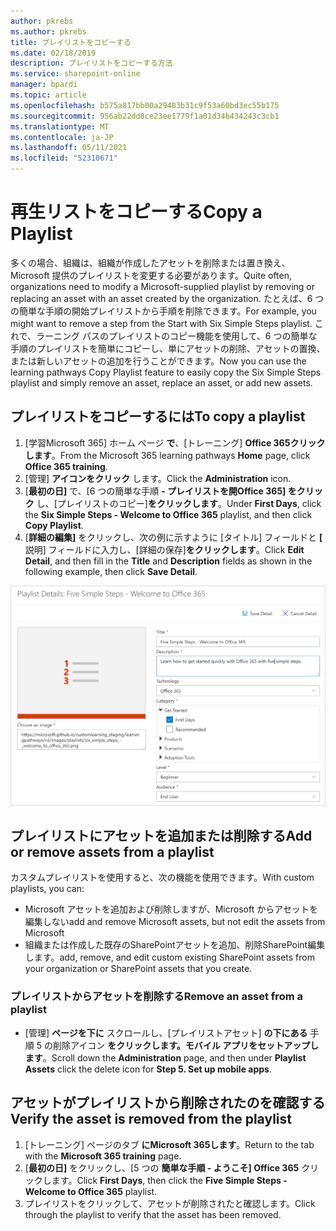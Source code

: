 ```yaml
---
author: pkrebs
ms.author: pkrebs
title: プレイリストをコピーする
ms.date: 02/18/2019
description: プレイリストをコピーする方法
ms.service: sharepoint-online
manager: bpardi
ms.topic: article
ms.openlocfilehash: b575a817bb00a29483b31c9f53a60bd3ec55b175
ms.sourcegitcommit: 956ab22dd8ce23ee1779f1a01d34b434243c3cb1
ms.translationtype: MT
ms.contentlocale: ja-JP
ms.lasthandoff: 05/11/2021
ms.locfileid: "52310671"
---
```

# <a name="copy-a-playlist"></a><span data-ttu-id="6138b-103">再生リストをコピーする</span><span class="sxs-lookup"><span data-stu-id="6138b-103">Copy a Playlist</span></span>
<span data-ttu-id="6138b-104">多くの場合、組織は、組織が作成したアセットを削除または置き換え、Microsoft 提供のプレイリストを変更する必要があります。</span><span class="sxs-lookup"><span data-stu-id="6138b-104">Quite often, organizations need to modify a Microsoft-supplied playlist by removing or replacing an asset with an asset created by the organization.</span></span> <span data-ttu-id="6138b-105">たとえば、6 つの簡単な手順の開始プレイリストから手順を削除できます。</span><span class="sxs-lookup"><span data-stu-id="6138b-105">For example, you might want to remove a step from the Start with Six Simple Steps playlist.</span></span> <span data-ttu-id="6138b-106">これで、ラーニング パスのプレイリストのコピー機能を使用して、6 つの簡単な手順のプレイリストを簡単にコピーし、単にアセットの削除、アセットの置換、または新しいアセットの追加を行うことができます。</span><span class="sxs-lookup"><span data-stu-id="6138b-106">Now you can use the learning pathways Copy Playlist feature to easily copy the Six Simple Steps playlist and simply remove an asset, replace an asset, or add new assets.</span></span> 

## <a name="to-copy-a-playlist"></a><span data-ttu-id="6138b-107">プレイリストをコピーするには</span><span class="sxs-lookup"><span data-stu-id="6138b-107">To copy a playlist</span></span>

1. <span data-ttu-id="6138b-108">[学習Microsoft 365] ホーム ページ **で**、[トレーニング] **Office 365クリックします**。</span><span class="sxs-lookup"><span data-stu-id="6138b-108">From the Microsoft 365 learning pathways **Home** page, click **Office 365 training**.</span></span>
2. <span data-ttu-id="6138b-109">[管理] **アイコンをクリック** します。</span><span class="sxs-lookup"><span data-stu-id="6138b-109">Click the **Administration** icon.</span></span>
3. <span data-ttu-id="6138b-110">[**最初の日]** で、[6 つの簡単な手順 **- プレイリストを開Office 365] をクリック** し、[プレイリストのコピー]**をクリックします**。</span><span class="sxs-lookup"><span data-stu-id="6138b-110">Under **First Days**, click the **Six Simple Steps - Welcome to Office 365** playlist, and then click **Copy Playlist**.</span></span> 
4. <span data-ttu-id="6138b-111">[**詳細の編集]** をクリックし、次の例に示すように [タイトル] フィールドと **[** 説明] フィールドに入力し、[詳細の保存]**をクリックします**。</span><span class="sxs-lookup"><span data-stu-id="6138b-111">Click **Edit Detail**, and then fill in the **Title** and **Description** fields as shown in the following example, then click **Save Detail**.</span></span>  
 
![cg-copyplaylist5steps.png](media/cg-copyplaylist5steps.png)

## <a name="add-or-remove-assets-from-a-playlist"></a><span data-ttu-id="6138b-113">プレイリストにアセットを追加または削除する</span><span class="sxs-lookup"><span data-stu-id="6138b-113">Add or remove assets from a playlist</span></span>
<span data-ttu-id="6138b-114">カスタムプレイリストを使用すると、次の機能を使用できます。</span><span class="sxs-lookup"><span data-stu-id="6138b-114">With custom playlists, you can:</span></span>
- <span data-ttu-id="6138b-115">Microsoft アセットを追加および削除しますが、Microsoft からアセットを編集しない</span><span class="sxs-lookup"><span data-stu-id="6138b-115">add and remove Microsoft assets, but not edit the assets from Microsoft</span></span>
- <span data-ttu-id="6138b-116">組織または作成した既存のSharePointアセットを追加、削除SharePoint編集します。</span><span class="sxs-lookup"><span data-stu-id="6138b-116">add, remove, and edit custom existing SharePoint assets from your organization or SharePoint assets that you create.</span></span> 

### <a name="remove-an-asset-from-a-playlist"></a><span data-ttu-id="6138b-117">プレイリストからアセットを削除する</span><span class="sxs-lookup"><span data-stu-id="6138b-117">Remove an asset from a playlist</span></span>
- <span data-ttu-id="6138b-118">[管理] **ページを下に** スクロールし、[プレイリストアセット] **の下にある** 手順 5 の削除アイコン **をクリックします。モバイル アプリをセットアップします**。</span><span class="sxs-lookup"><span data-stu-id="6138b-118">Scroll down the **Administration** page, and then under **Playlist Assets** click the delete icon for **Step 5. Set up mobile apps**.</span></span> 

## <a name="verify-the-asset-is-removed-from-the-playlist"></a><span data-ttu-id="6138b-119">アセットがプレイリストから削除されたのを確認する</span><span class="sxs-lookup"><span data-stu-id="6138b-119">Verify the asset is removed from the playlist</span></span>
1. <span data-ttu-id="6138b-120">[トレーニング] ページのタブ **にMicrosoft 365します**。</span><span class="sxs-lookup"><span data-stu-id="6138b-120">Return to the tab with the **Microsoft 365 training** page.</span></span>
2. <span data-ttu-id="6138b-121">[**最初の日]** をクリックし、[5 つの **簡単な手順 - ようこそ] Office 365** クリックします。</span><span class="sxs-lookup"><span data-stu-id="6138b-121">Click **First Days**, then click the **Five Simple Steps - Welcome to Office 365** playlist.</span></span> 
3. <span data-ttu-id="6138b-122">プレイリストをクリックして、アセットが削除されたと確認します。</span><span class="sxs-lookup"><span data-stu-id="6138b-122">Click through the playlist to verify that the asset has been removed.</span></span>


